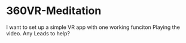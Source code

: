 # 360VR-Meditation

I want to set up a simple VR app with one working funciton Playing the video.
 Any Leads to help?
